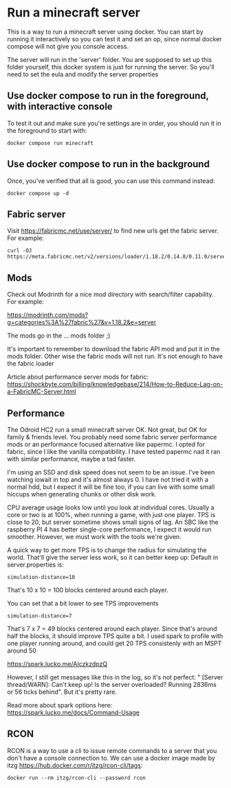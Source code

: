 # Run a minecraft server

This is a way to run a minecraft server using docker. You can start by running it interactively so you can test it and set an op, since normal docker compose will not give you console access.

The server will run in the 'server' folder. You are supposed to set up this folder yourself, this docker system is just for running the server. So you'll need to set the eula and modify the server properties

## Use docker compose to run in the foreground, with interactive console
To test it out and make sure you're settings are in order, you should run it in the foreground to start with:

    docker compose run minecraft

## Use docker compose to run in the background
Once, you've verified that all is good, you can use this command instead:

    docker compose up -d

## Fabric server

Visit <https://fabricmc.net/use/server/> to find new urls get the fabric server. For example:

    curl -OJ https://meta.fabricmc.net/v2/versions/loader/1.18.2/0.14.8/0.11.0/server/jar

## Mods

Check out Modrinth for a nice mod directory with search/filter capability. For example:

<https://modrinth.com/mods?g=categories%3A%27fabric%27&v=1.18.2&e=server>

The mods go in the ... mods folder ;)

It's important to remember to download the fabric API mod and put it in the mods folder. Other wise the fabric mods will not run. It's not enough to have the fabric loader

Article about performance server mods for fabric: <https://shockbyte.com/billing/knowledgebase/214/How-to-Reduce-Lag-on-a-FabricMC-Server.html>

## Performance

The Odroid HC2 run a small minecraft server OK. Not great, but OK for family & friends level. You probably need some fabric server performance mods or an performance focused alternative like papermc. I opted for fabric, since I like the vanilla compatibility. I have tested papermc nad it ran with similar performance, maybe a tad faster.

I'm using an SSD and disk speed does not seem to be an issue. I've been watching iowait in top and it's almost always 0. I have not tried it with a normal hdd, but I expect it will be fine too, if you can live with some small hiccups when generating chunks or other disk work.

CPU average usage looks low until you look at individual cores. Usually a core or two is at 100%, when running a game, with just one player. TPS is close to 20, but server sometime shows small signs of lag. An SBC like the raspberry PI 4 has better single-core performance, I expect it would run smoother. However, we must work with the tools we're given.

A quick way to get more TPS is to change the radius for simulating the world. That'll give the server less work, so it can better keep up:
Default in server.properties is:

    simulation-distance=10

That's 10 x 10 = 100 blocks centered around each player.

You can set that a bit lower to see TPS improvements

    simulation-distance=7

That's 7 x 7 = 49 blocks centered around each player. Since that's around half the blocks, it should improve TPS quite a bit.
I used spark to profile with one player running around, and could get 20 TPS consistenly with an MSPT around 50

<https://spark.lucko.me/AIczkzdpzQ>

However, I still get messages like this in the log, so it's not perfect: " [Server thread/WARN]: Can't keep up! Is the server overloaded? Running 2836ms or 56 ticks behind". But it's pretty rare.

Read more about spark options here: <https://spark.lucko.me/docs/Command-Usage>

## RCON

RCON is a way to use a cli to issue remote commands to a server that you don't have a console connection to. We can use a docker image made by itzg <https://hub.docker.com/r/itzg/rcon-cli/tags>:

    docker run --rm itzg/rcon-cli --password rcon
